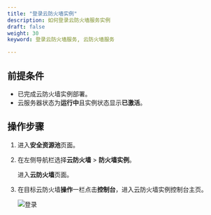 ```yaml
---
title: "登录云防火墙实例"
description: 如何登录云防火墙服务实例
draft: false
weight: 30
keyword: 登录云防火墙服务, 云防火墙服务

---
```


## 前提条件

* 已完成云防火墙实例部署。
* 云服务器状态为**运行中**且实例状态显示**已激活**。

## 操作步骤

1. 进入**安全资源池**页面。

2. 在左侧导航栏选择**云防火墙** > **防火墙实例**。

   进入**云防火墙**页面。

3. 在目标云防火墙**操作**一栏点击**控制台**，进入云防火墙实例控制台主页。

   ![登录](../../_images/cfw1.png)